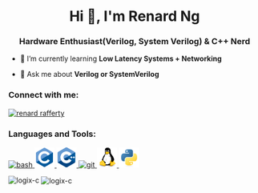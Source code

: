 <h1 align="center">Hi 👋, I'm Renard Ng</h1>
<h3 align="center">Hardware Enthusiast(Verilog, System Verilog) & C++ Nerd</h3>

- 🌱 I’m currently learning **Low Latency Systems + Networking**

- 💬 Ask me about **Verilog or SystemVerilog**

<h3 align="left">Connect with me:</h3>
<p align="left">
<a href="[https://www.linkedin.com/in/renard-rafferty-8b91a3228/" target="blank"><img align="center" src="https://raw.githubusercontent.com/rahuldkjain/github-profile-readme-generator/master/src/images/icons/Social/linked-in-alt.svg" alt="renard rafferty" height="30" width="40" /></a>
</p>

<h3 align="left">Languages and Tools:</h3>
<p align="left"> <a href="https://www.gnu.org/software/bash/" target="_blank" rel="noreferrer"> <img src="https://www.vectorlogo.zone/logos/gnu_bash/gnu_bash-icon.svg" alt="bash" width="40" height="40"/> </a> <a href="https://www.cprogramming.com/" target="_blank" rel="noreferrer"> <img src="https://raw.githubusercontent.com/devicons/devicon/master/icons/c/c-original.svg" alt="c" width="40" height="40"/> </a> <a href="https://www.w3schools.com/cpp/" target="_blank" rel="noreferrer"> <img src="https://raw.githubusercontent.com/devicons/devicon/master/icons/cplusplus/cplusplus-original.svg" alt="cplusplus" width="40" height="40"/> </a> <a href="https://git-scm.com/" target="_blank" rel="noreferrer"> <img src="https://www.vectorlogo.zone/logos/git-scm/git-scm-icon.svg" alt="git" width="40" height="40"/> </a> <a href="https://www.linux.org/" target="_blank" rel="noreferrer"> <img src="https://raw.githubusercontent.com/devicons/devicon/master/icons/linux/linux-original.svg" alt="linux" width="40" height="40"/> </a> <a href="https://www.python.org" target="_blank" rel="noreferrer"> <img src="https://raw.githubusercontent.com/devicons/devicon/master/icons/python/python-original.svg" alt="python" width="40" height="40"/> </a> </p>

<p><img align="left" src="https://github-readme-stats.vercel.app/api/top-langs?username=logix-c&show_icons=true&locale=en&layout=compact" alt="logix-c" /></p>

<p>&nbsp;<img align="center" src="https://github-readme-stats.vercel.app/api?username=logix-c&show_icons=true&locale=en" alt="logix-c" /></p>
